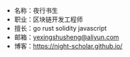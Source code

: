 - 名称：夜行书生
- 职业：区块链开发工程师
- 擅长：go rust solidity javascript
- 邮箱：yexingshusheng@aliyun.com
- 博客：https://night-scholar.github.io/
